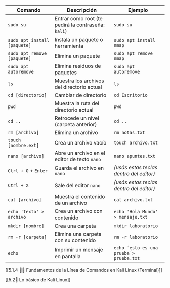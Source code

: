 
| Comando                      | Descripción                                        | Ejemplo                                 |
| ---------------------------- | -------------------------------------------------- | --------------------------------------- |
| `sudo su`                    | Entrar como root (te pedirá la contraseña: `kali`) | `sudo su`                               |
| `sudo apt install [paquete]` | Instala un paquete o herramienta                   | `sudo apt install nmap`                 |
| `sudo apt remove [paquete]`  | Elimina un paquete                                 | `sudo apt remove nmap`                  |
| `sudo apt autoremove`        | Elimina residuos de paquetes                       | `sudo apt autoremove`                   |
| `ls`                         | Muestra los archivos del directorio actual         | `ls`                                    |
| `cd [directorio]`            | Cambiar de directorio                              | `cd Escritorio`                         |
| `pwd`                        | Muestra la ruta del directorio actual              | `pwd`                                   |
| `cd ..`                      | Retrocede un nivel (carpeta anterior)              | `cd ..`                                 |
| `rm [archivo]`               | Elimina un archivo                                 | `rm notas.txt`                          |
| `touch [nombre.ext]`         | Crea un archivo vacío                              | `touch archivo.txt`                     |
| `nano [archivo]`             | Abre un archivo en el editor de texto `nano`       | `nano apuntes.txt`                      |
| `Ctrl + O` + `Enter`         | Guarda el archivo en `nano`                        | _(usás estas teclas dentro del editor)_ |
| `Ctrl + X`                   | Sale del editor `nano`                             | _(usás estas teclas dentro del editor)_ |
| `cat [archivo]`              | Muestra el contenido de un archivo                 | `cat archivo.txt`                       |
| `echo 'texto' > archivo`     | Crea un archivo con contenido                      | `echo 'Hola Mundo' > mensaje.txt`       |
| `mkdir [nombre]`             | Crea una carpeta                                   | `mkdir laboratorio`                     |
| `rm -r [carpeta]`            | Elimina una carpeta con su contenido               | `rm -r laboratorio`                     |
| `echo`                       | Imprimir un mensaje en pantalla                    | `echo ´esto es una prueba´> prueba.txt` |
[[5.1.4 🧑‍💻 Fundamentos de la Línea de Comandos en Kali Linux (Terminal)]]

[[5.2🐉 Lo básico de Kali Linux]]



